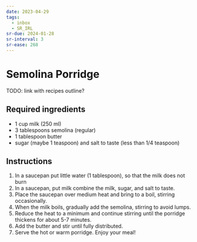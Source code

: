 ```yaml
---
date: 2023-04-29
tags:
  - inbox
  - SR_IRL
sr-due: 2024-01-28
sr-interval: 3
sr-ease: 268
---
```


# Semolina Porridge

TODO: link with recipes outline?

## Required ingredients

- 1 cup milk (250 ml)
- 3 tablespoons semolina (regular)
- 1 tablespoon butter
- sugar (maybe 1 teaspoon) and salt to taste (less than 1/4 teaspoon)

## Instructions

1. In a saucepan put little water (1 tablespoon), so that the milk does not burn
2. In a saucepan, put milk combine the milk, sugar, and salt to taste.
3. Place the saucepan over medium heat and bring to a boil, stirring
   occasionally.
4. When the milk boils, gradually add the semolina, stirring to avoid lumps.
5. Reduce the heat to a minimum and continue stirring until the porridge
   thickens for about 5-7 minutes.
6. Add the butter and stir until fully distributed.
7. Serve the hot or warm porridge. Enjoy your meal!
